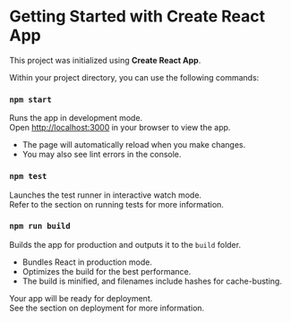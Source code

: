 # Getting Started with Create React App

This project was initialized using **Create React App**.

Within your project directory, you can use the following commands:

### `npm start`
Runs the app in development mode.  
Open [http://localhost:3000](http://localhost:3000) in your browser to view the app.

- The page will automatically reload when you make changes.
- You may also see lint errors in the console.

### `npm test`
Launches the test runner in interactive watch mode.  
Refer to the section on running tests for more information.

### `npm run build`
Builds the app for production and outputs it to the `build` folder.

- Bundles React in production mode.
- Optimizes the build for the best performance.
- The build is minified, and filenames include hashes for cache-busting.

Your app will be ready for deployment.  
See the section on deployment for more information.
